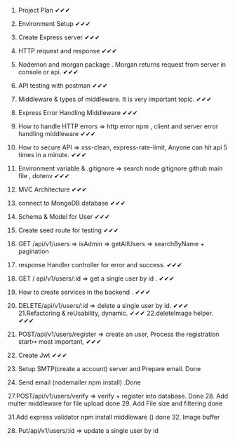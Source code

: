 1. Project Plan ✔✔✔
2. Environment Setup ✔✔✔
3. Create Express server ✔✔✔
4. HTTP request and response ✔✔✔
5. Nodemon and morgan package . Morgan returns request from server in console or api. ✔✔✔
6. API testing with postman ✔✔✔
7. Middleware & types of middleware. It is very important topic.  ✔✔✔

8. Express Error Handling Middleware ✔✔✔

9. How to handle HTTP errors => http error npm , client and server error handling middleware ✔✔✔

10. How to secure API => xss-clean, express-rate-limit, Anyone can hit api 5 times in a minute. ✔✔✔

11. Environment variable & .gitignore => search node gitignore github main file , dotenv  ✔✔✔

12. MVC Architecture ✔✔✔
13. connect to MongoDB database ✔✔✔

14. Schema & Model for User  ✔✔✔
15. Create seed route for testing ✔✔✔
16. GET /api/v1/users => isAdmin => getAllUsers => searchByName + pagination

17. response Handler controller for error and success. ✔✔✔

18. GET / api/v1/users/:id => get a single user by id . ✔✔✔
19. How to create services in the backend . ✔✔✔
20. DELETE/api/v1/users/:id => delete a single user by id. ✔✔✔
21.Refactoring & reUsability, dynamic. ✔✔✔
22.deleteImage helper. ✔✔✔

23. POST/api/v1/users/register => create an user, Process the registration start↣ most important, ✔✔✔
24. Create Jwt ✔✔✔

25. Setup SMTP(create a account) server and Prepare email. Done
26. Send email (nodemailer npm install) .Done


27.POST/api/v1/users/verify => verify + register into database. Done
28. Add multer middleware for file upload done
29. Add File size and filtering done


31.Add express validator npm install middleware () done
32. Image buffer

28. Put/api/v1/users/:id => update a single user by id
